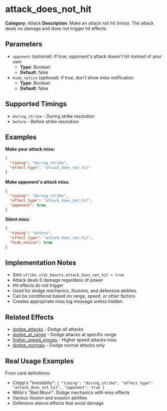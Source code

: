 # attack_does_not_hit

**Category**: Attack
**Description**: Make an attack not hit (miss). The attack deals no damage and does not trigger hit effects.

## Parameters

- `opponent` (optional): If true, opponent's attack doesn't hit instead of your own
  - **Type**: Boolean
  - **Default**: false
- `hide_notice` (optional): If true, don't show miss notification
  - **Type**: Boolean
  - **Default**: false

## Supported Timings

- `during_strike` - During strike resolution
- `before` - Before strike resolution

## Examples

**Make your attack miss:**
```json
{
  "timing": "during_strike",
  "effect_type": "attack_does_not_hit"
}
```

**Make opponent's attack miss:**
```json
{
  "timing": "during_strike",
  "effect_type": "attack_does_not_hit",
  "opponent": true
}
```

**Silent miss:**
```json
{
  "timing": "before",
  "effect_type": "attack_does_not_hit",
  "hide_notice": true
}
```

## Implementation Notes

- Sets `strike_stat_boosts.attack_does_not_hit = true`
- Attack deals 0 damage regardless of power
- Hit effects do not trigger
- Used for dodge mechanics, illusions, and defensive abilities
- Can be conditional based on range, speed, or other factors
- Creates appropriate miss log message unless hidden

## Related Effects

- [dodge_attacks](dodge_attacks.md) - Dodge all attacks
- [dodge_at_range](dodge_at_range.md) - Dodge attacks at specific range
- [higher_speed_misses](higher_speed_misses.md) - Higher speed attacks miss
- [dodge_normals](dodge_normals.md) - Dodge normal attacks only

## Real Usage Examples

From card definitions:
- Chipp's "Invisibility": `{ "timing": "during_strike", "effect_type": "attack_does_not_hit", "opponent": true }`
- Millia's "Bad Moon": Dodge mechanics with miss effects
- Various illusion and evasion abilities
- Defensive stance effects that avoid damage